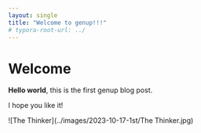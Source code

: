 ```yaml
---
layout: single
title: "Welcome to genup!!!"
# typora-root-url: ../
---
```


# Welcome

**Hello world**, this is the first genup blog post.

I hope you like it!

![The Thinker](../images/2023-10-17-1st/The Thinker.jpg)

